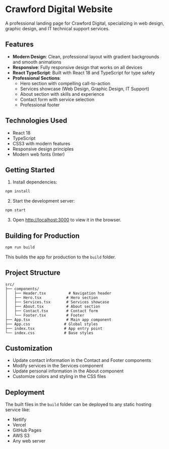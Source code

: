 # Crawford Digital Website

A professional landing page for Crawford Digital, specializing in web design, graphic design, and IT technical support services.

## Features

- **Modern Design**: Clean, professional layout with gradient backgrounds and smooth animations
- **Responsive**: Fully responsive design that works on all devices
- **React TypeScript**: Built with React 18 and TypeScript for type safety
- **Professional Sections**:
  - Hero section with compelling call-to-action
  - Services showcase (Web Design, Graphic Design, IT Support)
  - About section with skills and experience
  - Contact form with service selection
  - Professional footer

## Technologies Used

- React 18
- TypeScript
- CSS3 with modern features
- Responsive design principles
- Modern web fonts (Inter)

## Getting Started

1. Install dependencies:
```bash
npm install
```

2. Start the development server:
```bash
npm start
```

3. Open [http://localhost:3000](http://localhost:3000) to view it in the browser.

## Building for Production

```bash
npm run build
```

This builds the app for production to the `build` folder.

## Project Structure

```
src/
├── components/
│   ├── Header.tsx          # Navigation header
│   ├── Hero.tsx           # Hero section
│   ├── Services.tsx       # Services showcase
│   ├── About.tsx          # About section
│   ├── Contact.tsx        # Contact form
│   └── Footer.tsx         # Footer
├── App.tsx                # Main app component
├── App.css               # Global styles
├── index.tsx             # App entry point
└── index.css             # Base styles
```

## Customization

- Update contact information in the Contact and Footer components
- Modify services in the Services component
- Update personal information in the About component
- Customize colors and styling in the CSS files

## Deployment

The built files in the `build` folder can be deployed to any static hosting service like:
- Netlify
- Vercel
- GitHub Pages
- AWS S3
- Any web server
